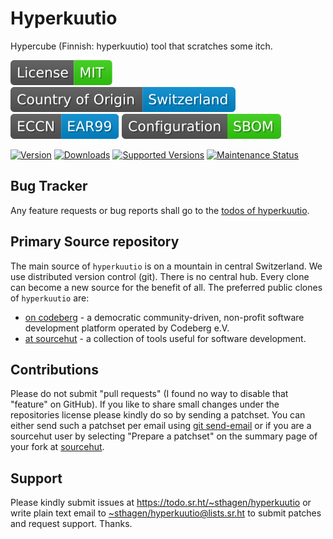 # Hyperkuutio

Hypercube (Finnish: hyperkuutio) tool that scratches some itch.

[![license](badges/license-spdx-mit.svg)](https://git.sr.ht/~sthagen/hyperkuutio/tree/default/item/LICENSE)
[![Country of Origin](badges/country-of-origin-name-switzerland-neutral.svg)](https://git.sr.ht/~sthagen/hyperkuutio/tree/default/item/COUNTRY-OF-ORIGIN)
[![Export Classification Control Number (ECCN)](badges/export-control-classification-number_eccn-ear99-neutral.svg)](https://git.sr.ht/~sthagen/hyperkuutio/tree/default/item/EXPORT-CONTROL-CLASSIFICATION-NUMBER)
[![Configuration](badges/configuration-sbom.svg)](third-party/index.html)

[![Version](https://img.shields.io/pypi/v/hyperkuutio.svg?style=flat)](https://pypi.python.org/pypi/hyperkuutio/)
[![Downloads](https://static.pepy.tech/badge/hyperkuutio/month)](https://pepy.tech/project/hyperkuutio)
[![Supported Versions](https://img.shields.io/pypi/pyversions/hyperkuutio.svg?style=flat)](https://pypi.python.org/pypi/hyperkuutio/)
[![Maintenance Status](https://img.shields.io/github/commit-activity/y/sthagen/hyperkuutio.svg?style=flat)](https://git.sr.ht/~sthagen/hyperkuutio/log)

## Bug Tracker

Any feature requests or bug reports shall go to the [todos of hyperkuutio](https://todo.sr.ht/~sthagen/hyperkuutio).

## Primary Source repository

The main source of `hyperkuutio` is on a mountain in central Switzerland.
We use distributed version control (git).
There is no central hub.
Every clone can become a new source for the benefit of all.
The preferred public clones of `hyperkuutio` are:

* [on codeberg](https://codeberg.org/sthagen/hyperkuutio) - a democratic community-driven, non-profit software development platform operated by Codeberg e.V.
* [at sourcehut](https://git.sr.ht/~sthagen/hyperkuutio) - a collection of tools useful for software development.

## Contributions

Please do not submit "pull requests" (I found no way to disable that "feature" on GitHub).
If you like to share small changes under the repositories license please kindly do so by sending a patchset.
You can either send such a patchset per email using [git send-email](https://git-send-email.io) or 
if you are a sourcehut user by selecting "Prepare a patchset" on the summary page of your fork at [sourcehut](https://git.sr.ht/).

## Support

Please kindly submit issues at <https://todo.sr.ht/~sthagen/hyperkuutio> or write plain text email to <~sthagen/hyperkuutio@lists.sr.ht> to submit patches and request support. Thanks.
